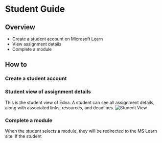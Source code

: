 # Student Guide 
## Overview
- Create a student account on Microsoft Learn
- View assignment details
- Complete a module 

## How to 
### Create a student account 

### Student view of assignment details
This is the student view of Edna. A student can see all assignment details, along with associated links, resources, and deadlines.
![Student View](https://github.com/DavisTJoseph/Learn-LTI-Documentation/blob/master/images/View.Student.png)

### Complete a module
When the student selects a module, they will be redirected to the MS Learn site. If the student

